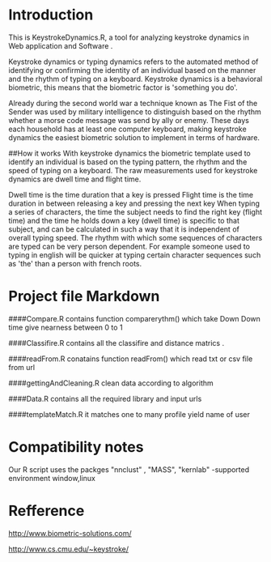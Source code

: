 Introduction
===============

This is KeystrokeDynamics.R, a tool for analyzing keystroke dynamics in Web application and Software .

Keystroke dynamics or typing dynamics refers to the automated method of identifying or confirming the identity of an individual based on the manner and the rhythm of typing on a keyboard. Keystroke dynamics is a behavioral biometric, this means that the biometric factor is 'something you do'.

Already during the second world war a technique known as The Fist of the Sender was used by military intelligence to distinguish based on the rhythm whether a morse code message was send by ally or enemy. These days each household has at least one computer keyboard, making keystroke dynamics the easiest biometric solution to implement in terms of hardware.

##How it works
With keystroke dynamics the biometric template used to identify an individual is based on the typing pattern, the rhythm and the speed of typing on a keyboard. The raw measurements used for keystroke dynamics are dwell time and flight time.

Dwell time is the time duration that a key is pressed
Flight time is the time duration in between releasing a key and pressing the next key
When typing a series of characters, the time the subject needs to find the right key (flight time) and the time he holds down a key (dwell time) is specific to that subject, and can be calculated in such a way that it is independent of overall typing speed. The rhythm with which some sequences of characters are typed can be very person dependent. For example someone used to typing in english will be quicker at typing certain character sequences such as 'the' than a person with french roots.


Project file Markdown
======================
####Compare.R 
contains function comparerythm() which take Down Down time give nearness between 0 to 1

####Classifire.R
contains all the classifire and distance matrics .

####readFrom.R
conatains function readFrom() which read txt or csv file from url

####gettingAndCleaning.R
clean data according to algorithm

####Data.R
contains all the required library and input urls

####templateMatch.R
it matches one to many profile yield name of user

Compatibility notes
======================
Our R script uses the packges "nnclust" , "MASS", "kernlab"
-supported environment window,linux

Refference
=================
http://www.biometric-solutions.com/

http://www.cs.cmu.edu/~keystroke/
